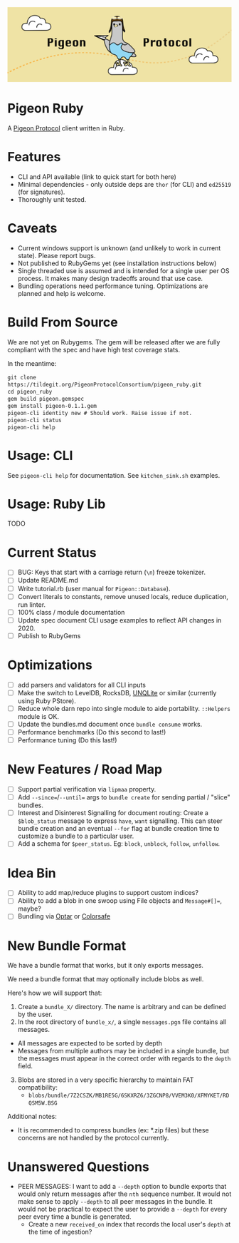 ![](logo.png)

# Pigeon Ruby

A [Pigeon Protocol](https://tildegit.org/PigeonProtocolConsortium/protocol_spec) client written in Ruby.

# Features

 * CLI and API available (link to quick start for both here)
 * Minimal dependencies - only outside deps are `thor` (for CLI) and `ed25519` (for signatures).
 * Thoroughly unit tested.

# Caveats

 * Current windows support is unknown (and unlikely to work in current state). Please report bugs.
 * Not published to RubyGems yet (see installation instructions below)
 * Single threaded use is assumed and is intended for a single user per OS process. It makes many design tradeoffs around that use case.
 * Bundling operations need performance tuning. Optimizations are planned and help is welcome.

# Build From Source

We are not yet on Rubygems. The gem will be released after we are fully compliant with the spec and have high test coverage stats.

In the meantime:

```
git clone https://tildegit.org/PigeonProtocolConsortium/pigeon_ruby.git
cd pigeon_ruby
gem build pigeon.gemspec
gem install pigeon-0.1.1.gem
pigeon-cli identity new # Should work. Raise issue if not.
pigeon-cli status
pigeon-cli help
```

# Usage: CLI

See `pigeon-cli help` for documentation.
See `kitchen_sink.sh` examples.

# Usage: Ruby Lib

TODO

# Current Status

 - [ ] BUG: Keys that start with a carriage return (`\n`) freeze tokenizer.
 - [ ] Update README.md
 - [ ] Write tutorial.rb (user manual for `Pigeon::Database`).
 - [ ] Convert literals to constants, remove unused locals, reduce duplication, run linter.
 - [ ] 100% class / module documentation
 - [ ] Update spec document CLI usage examples to reflect API changes in 2020.
 - [ ] Publish to RubyGems

# Optimizations

 - [ ] add parsers and validators for all CLI inputs
 - [ ] Make the switch to LevelDB, RocksDB, [UNQLite](https://unqlite.org/features.html) or similar (currently using Ruby PStore).
 - [ ] Reduce whole darn repo into single module to aide portability. `::Helpers` module is OK.
 - [ ] Update the bundles.md document once `bundle consume` works.
 - [ ] Performance benchmarks (Do this second to last!)
 - [ ] Performance tuning (Do this last!)

# New Features / Road Map

 - [ ] Support partial verification via `lipmaa` property.
 - [ ] Add `--since=`/`--until=` args to `bundle create` for sending partial / "slice" bundles.
 - [ ] Interest and Disinterest Signalling for document routing: Create a `$blob_status` message to express `have`, `want` signalling. This can steer bundle creation and an eventual `--for` flag at bundle creation time to customize a bundle to a particular user.
 - [ ] Add a schema for `$peer_status`. Eg: `block`, `unblock`, `follow`, `unfollow`.

# Idea Bin

 - [ ] Ability to add map/reduce plugins to support custom indices?
 - [ ] Ability to add a blob in one swoop using File objects and `Message#[]=`, maybe?
 - [ ] Bundling via [Optar](http://ronja.twibright.com/optar/) or [Colorsafe](https://github.com/colorsafe/colorsafe)

# New Bundle Format

We have a bundle format that works, but it only exports messages.

We need a bundle format that may optionally include blobs as well.

Here's how we will support that:

1. Create a `bundle_X/` directory. The name is arbitrary and can be defined by the user.
2. In the root directory of `bundle_x/`, a single `messages.pgn` file contains all messages.
  * All messages are expected to be sorted by depth
  * Messages from multiple authors may be included in a single bundle, but the messages must appear in the correct order with regards to the `depth` field.
3. Blobs are stored in a very specific hierarchy to maintain FAT compatibility:
    * `blobs/bundle/7Z2CSZK/MB1RE5G/6SKXRZ6/3ZGCNP8/VVEM3K0/XFMYKET/RDQSM5W.BSG`

Additional notes:

 * It is recommended to compress bundles (ex: *.zip files) but these concerns are not handled by the protocol currently.

# Unanswered Questions

 * PEER MESSAGES: I want to add a `--depth` option to bundle exports that would only return messages after the `nth` sequence number. It would not make sense to apply `--depth` to all peer messages in the bundle. It would not be practical to expect the user to provide a `--depth` for every peer every time a bundle is generated.
   * Create a new `received_on` index that records the local user's `depth` at the time of ingestion?
